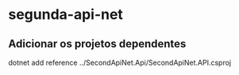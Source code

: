# segunda-api-net

## Adicionar os projetos dependentes

dotnet add reference ../SecondApiNet.Api/SecondApiNet.API.csproj
